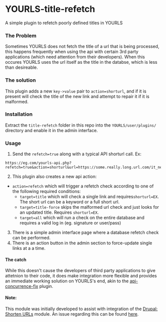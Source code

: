 # YOURLS-title-refetch
A simple plugin to refetch poorly defined titles in YOURLS

### The Problem
Sometimes YOURLS does not fetch the title of a url that is being processed, this happens frequently when using the api with certain 3rd party applications (which need attention from their developers). When this occures YOURLS uses the url itself as the title in the databse, which is less than desireable.

### The solution
This plugin adds a new `key->value` pair to `action=shorturl`, and if it is present will check the title of the new link and attempt to repair it if it is malformed.

### Installation
Extract the `title-refetch` folder in this repo into the `YOURLS/user/plugins/` directory and enable it in the admin interface.

### Usage
1.  Send the `refetch=true` along with a typical API shorturl call. Ex:
```
https://eg.com/yourls-api.php?refetch=true&action=shorturl&url=https://some.really.long.url.com/it_never/ends/index.php
```
2.  This plugin also creates a new api action:
-  `action=refetch` which will trigger a refetch check according to one of the following required conditions:
   -  `target=title` which will check a single link and requires`shorturl=EX`. The short url can be a keyword or a full short url.
   -  `target=title-force` skips the malformed url check and just looks for an updated title. Requires `shorturl=EX`.
   -  `target=all` which will run a check on the entire database and requires a valid log in (eg. signature or user/pass)
3.  There is a simple admin interface page where a database refetch check can be performed. 
4.  There is an action button in the admin section to force-update single links at a a time.

#### The catch
While this doesn't cause the developers of third party applications to give attetnion to their code, it does make integration more flexible and provides an immediate working solution on YOURLS's end, akin to the [api-concurrence-fix](https://bitbucket.org/laceous/yourls-concurrency-fix) plugin. 

#### Note:
This module was initially developed to assist with integration of the [Drupal: Shorten URLs](https://www.drupal.org/project/shorten) module. An issue regarding this can be found [here](https://www.drupal.org/node/2889342).
